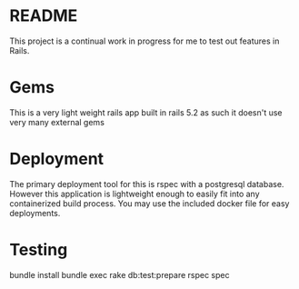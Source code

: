 # README

This project is a continual work in progress for me to test out features in Rails.

# Gems
This is a very light weight rails app built in rails 5.2 as such it doesn't use very many external gems

# Deployment
The primary deployment tool for this is rspec with a postgresql database. However this application is
lightweight enough to easily fit into any containerized build process. You may use the included docker file for easy deployments.


# Testing
bundle install
bundle exec rake db:test:prepare
rspec spec
